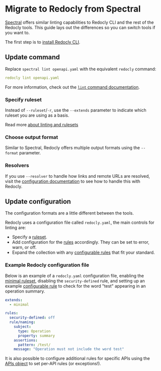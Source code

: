 # Migrate to Redocly from Spectral

[Spectral](https://stoplight.io/open-source/spectral) offers similar linting capabilities to Redocly CLI and the rest of the Redocly tools. This guide lays out the differences so you can switch tools if you want to.

The first step is to [install Redocly CLI](../installation.md).

## Update command

Replace `spectral lint openapi.yaml` with the equivalent `redocly` command:

```yaml
redocly lint openapi.yaml
```

For more information, check out the [`lint` command documentation](../commands/lint.md).

### Specify ruleset

Instead of `--ruleset`/`-r`, use the `--extends` parameter to indicate which ruleset you are using as a basis.

Read more [about linting and rulesets](../api-standards.md)

### Choose output format

Similar to Spectral, Redocly offers multiple output formats using the `--format` parameter.

### Resolvers

If you use `--resolver` to handle how links and remote URLs are resolved, visit the [configuration documentation](../configuration.md/#resolve-object) to see how to handle this with Redocly.

## Update configuration

The configuration formats are a little different between the tools.

Redocly uses a configuration file called `redocly.yaml`, the main controls for linting are:

* Specify a [ruleset](../rules.md#rulesets).
* Add configuration for the [rules](../rules.md) accordingly. They can be set to error, warn, or off.
* Expand the collection with any [configurable rules](../rules/configurable-rules.md) that fit your standard.

### Example Redocly configuration file

Below is an example of a `redocly.yaml` configuration file, enabling the [minimal ruleset](../rules/minimal.md), disabling the `security-defined` rule, and setting up an example [configurable rule](../rules/configurable-rules.md) to check for the word "test" appearing in an operation summary.

```yaml
extends:
  - minimal

rules:
  security-defined: off
  rule/naming:
    subject:
      type: Operation
      property: summary
    assertions:
      pattern: /test/    
    message: "Operation must not include the word test"
```

It is also possible to configure additional rules for specific APIs using the [APIs object](../configuration.md#apis-object) to set per-API rules (or exceptions!).


